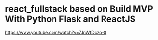 # react_fullstack based on Build MVP With Python Flask and ReactJS
https://www.youtube.com/watch?v=7JnWfDczo-8
